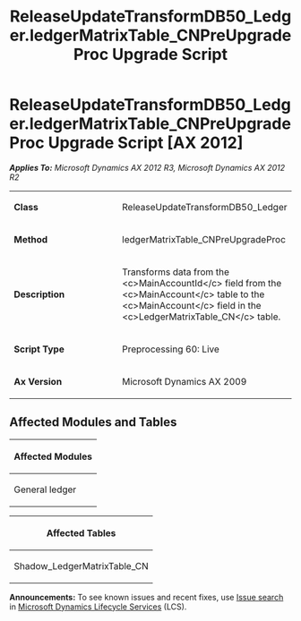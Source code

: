 ﻿---
title: ReleaseUpdateTransformDB50_Ledger.ledgerMatrixTable_CNPreUpgradeProc Upgrade Script
TOCTitle: ReleaseUpdateTransformDB50_Ledger.ledgerMatrixTable_CNPreUpgradeProc Upgrade Script
ms:assetid: bfb01afb-c1ac-3168-a05b-a77ea626499f
ms:mtpsurl: https://msdn.microsoft.com/en-us/library/JJ686758(v=AX.60)
ms:contentKeyID: 49710956
ms.date: 05/18/2015
mtps_version: v=AX.60
---

# ReleaseUpdateTransformDB50\_Ledger.ledgerMatrixTable\_CNPreUpgradeProc Upgrade Script [AX 2012]


_**Applies To:** Microsoft Dynamics AX 2012 R3, Microsoft Dynamics AX 2012 R2_

<table>
<colgroup>
<col style="width: 50%" />
<col style="width: 50%" />
</colgroup>
<tbody>
<tr class="odd">
<td><p><strong>Class</strong></p></td>
<td><p>ReleaseUpdateTransformDB50_Ledger</p></td>
</tr>
<tr class="even">
<td><p><strong>Method</strong></p></td>
<td><p>ledgerMatrixTable_CNPreUpgradeProc</p></td>
</tr>
<tr class="odd">
<td><p><strong>Description</strong></p></td>
<td><p>Transforms data from the &lt;c&gt;MainAccountId&lt;/c&gt; field from the &lt;c&gt;MainAccount&lt;/c&gt; table to the &lt;c&gt;MainAccount&lt;/c&gt; field in the &lt;c&gt;LedgerMatrixTable_CN&lt;/c&gt; table.</p></td>
</tr>
<tr class="even">
<td><p><strong>Script Type</strong></p></td>
<td><p>Preprocessing 60: Live</p></td>
</tr>
<tr class="odd">
<td><p><strong>Ax Version</strong></p></td>
<td><p>Microsoft Dynamics AX 2009</p></td>
</tr>
</tbody>
</table>


## Affected Modules and Tables

<table>
<colgroup>
<col style="width: 100%" />
</colgroup>
<thead>
<tr class="header">
<th><p>Affected Modules</p></th>
</tr>
</thead>
<tbody>
<tr class="odd">
<td><p>General ledger</p></td>
</tr>
</tbody>
</table>


<table>
<colgroup>
<col style="width: 100%" />
</colgroup>
<thead>
<tr class="header">
<th><p>Affected Tables</p></th>
</tr>
</thead>
<tbody>
<tr class="odd">
<td><p>Shadow_LedgerMatrixTable_CN</p></td>
</tr>
</tbody>
</table>

  
**Announcements:** To see known issues and recent fixes, use [Issue search](http://go.microsoft.com/fwlink/?linkid=389258) in [Microsoft Dynamics Lifecycle Services](http://go.microsoft.com/fwlink/?linkid=306505) (LCS).

